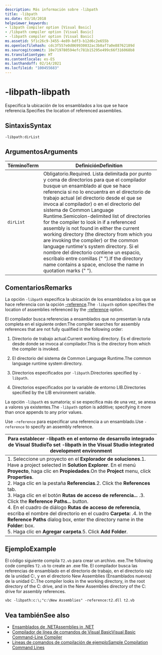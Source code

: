 ```yaml
---
description: Más información sobre -libpath
title: -libpath
ms.date: 03/10/2018
helpviewer_keywords:
- libpath compiler option [Visual Basic]
- /libpath compiler option [Visual Basic]
- -libpath compiler option [Visual Basic]
ms.assetid: 5f1c26c9-3455-4e89-bdf3-b12d6c2e655b
ms.openlocfilehash: cdc3f557e0d069930032ac3b0af7a0e88762189d
ms.sourcegitcommit: 10e719780594efc781b15295e499c66f316068b8
ms.translationtype: HT
ms.contentlocale: es-ES
ms.lasthandoff: 02/14/2021
ms.locfileid: "100455683"
---
```

# <a name="-libpath"></a><span data-ttu-id="70b41-103">-libpath</span><span class="sxs-lookup"><span data-stu-id="70b41-103">-libpath</span></span>

<span data-ttu-id="70b41-104">Especifica la ubicación de los ensamblados a los que se hace referencia.</span><span class="sxs-lookup"><span data-stu-id="70b41-104">Specifies the location of referenced assemblies.</span></span>  
  
## <a name="syntax"></a><span data-ttu-id="70b41-105">Sintaxis</span><span class="sxs-lookup"><span data-stu-id="70b41-105">Syntax</span></span>  
  
```console  
-libpath:dirList  
```  
  
## <a name="arguments"></a><span data-ttu-id="70b41-106">Argumentos</span><span class="sxs-lookup"><span data-stu-id="70b41-106">Arguments</span></span>  
  
|<span data-ttu-id="70b41-107">Término</span><span class="sxs-lookup"><span data-stu-id="70b41-107">Term</span></span>|<span data-ttu-id="70b41-108">Definición</span><span class="sxs-lookup"><span data-stu-id="70b41-108">Definition</span></span>|  
|---|---|  
|`dirList`|<span data-ttu-id="70b41-109">Obligatorio.</span><span class="sxs-lookup"><span data-stu-id="70b41-109">Required.</span></span> <span data-ttu-id="70b41-110">Lista delimitada por punto y coma de directorios para que el compilador busque un ensamblado al que se hace referencia si no lo encuentra en el directorio de trabajo actual (el directorio desde el que se invoca al compilador) o en el directorio del sistema de Common Language Runtime.</span><span class="sxs-lookup"><span data-stu-id="70b41-110">Semicolon-delimited list of directories for the compiler to look in if a referenced assembly is not found in either the current working directory (the directory from which you are invoking the compiler) or the common language runtime's system directory.</span></span> <span data-ttu-id="70b41-111">Si el nombre del directorio contiene un espacio, escríbalo entre comillas (" ").</span><span class="sxs-lookup"><span data-stu-id="70b41-111">If the directory name contains a space, enclose the name in quotation marks (" ").</span></span>|  
  
## <a name="remarks"></a><span data-ttu-id="70b41-112">Comentarios</span><span class="sxs-lookup"><span data-stu-id="70b41-112">Remarks</span></span>  

 <span data-ttu-id="70b41-113">La opción `-libpath` especifica la ubicación de los ensamblados a los que se hace referencia con la opción [-reference](reference.md).</span><span class="sxs-lookup"><span data-stu-id="70b41-113">The `-libpath` option specifies the location of assemblies referenced by the [-reference](reference.md) option.</span></span>  
  
 <span data-ttu-id="70b41-114">El compilador busca referencias a ensamblados que no presentan la ruta completa en el siguiente orden:</span><span class="sxs-lookup"><span data-stu-id="70b41-114">The compiler searches for assembly references that are not fully qualified in the following order:</span></span>  
  
1. <span data-ttu-id="70b41-115">Directorio de trabajo actual.</span><span class="sxs-lookup"><span data-stu-id="70b41-115">Current working directory.</span></span> <span data-ttu-id="70b41-116">Es el directorio desde donde se invoca al compilador.</span><span class="sxs-lookup"><span data-stu-id="70b41-116">This is the directory from which the compiler is invoked.</span></span>  
  
2. <span data-ttu-id="70b41-117">El directorio del sistema de Common Language Runtime.</span><span class="sxs-lookup"><span data-stu-id="70b41-117">The common language runtime system directory.</span></span>  
  
3. <span data-ttu-id="70b41-118">Directorios especificados por `-libpath`.</span><span class="sxs-lookup"><span data-stu-id="70b41-118">Directories specified by `-libpath`.</span></span>  
  
4. <span data-ttu-id="70b41-119">Directorios especificados por la variable de entorno LIB.</span><span class="sxs-lookup"><span data-stu-id="70b41-119">Directories specified by the LIB environment variable.</span></span>  
  
 <span data-ttu-id="70b41-120">La opción `-libpath` es sumatoria; si se especifica más de una vez, se anexa a valores ya existentes.</span><span class="sxs-lookup"><span data-stu-id="70b41-120">The `-libpath` option is additive; specifying it more than once appends to any prior values.</span></span>  
  
 <span data-ttu-id="70b41-121">Use `-reference` para especificar una referencia a un ensamblado.</span><span class="sxs-lookup"><span data-stu-id="70b41-121">Use `-reference` to specify an assembly reference.</span></span>  
  
|<span data-ttu-id="70b41-122">Para establecer -libpath en el entorno de desarrollo integrado de Visual Studio</span><span class="sxs-lookup"><span data-stu-id="70b41-122">To set -libpath in the Visual Studio integrated development environment</span></span>|  
|---|  
|<span data-ttu-id="70b41-123">1.  Seleccione un proyecto en el **Explorador de soluciones**.</span><span class="sxs-lookup"><span data-stu-id="70b41-123">1.  Have a project selected in **Solution Explorer**.</span></span> <span data-ttu-id="70b41-124">En el menú **Proyecto**, haga clic en **Propiedades**.</span><span class="sxs-lookup"><span data-stu-id="70b41-124">On the **Project** menu, click **Properties**.</span></span> <br /><span data-ttu-id="70b41-125">2.  Haga clic en la pestaña **Referencias**.</span><span class="sxs-lookup"><span data-stu-id="70b41-125">2.  Click the **References** tab.</span></span><br /><span data-ttu-id="70b41-126">3.  Haga clic en el botón **Rutas de acceso de referencia...** .</span><span class="sxs-lookup"><span data-stu-id="70b41-126">3.  Click the **Reference Paths...** button.</span></span><br /><span data-ttu-id="70b41-127">4.  En el cuadro de diálogo **Rutas de acceso de referencia**, escriba el nombre del directorio en el cuadro **Carpeta:** .</span><span class="sxs-lookup"><span data-stu-id="70b41-127">4.  In the **Reference Paths** dialog box, enter the directory name in the **Folder:** box.</span></span><br /><span data-ttu-id="70b41-128">5.  Haga clic en **Agregar carpeta**.</span><span class="sxs-lookup"><span data-stu-id="70b41-128">5.  Click **Add Folder**.</span></span>|  
  
## <a name="example"></a><span data-ttu-id="70b41-129">Ejemplo</span><span class="sxs-lookup"><span data-stu-id="70b41-129">Example</span></span>  

 <span data-ttu-id="70b41-130">El código siguiente compila `T2.vb` para crear un archivo. exe.</span><span class="sxs-lookup"><span data-stu-id="70b41-130">The following code compiles `T2.vb` to create an .exe file.</span></span> <span data-ttu-id="70b41-131">El compilador busca las referencias de ensamblado en el directorio de trabajo, en el directorio raíz de la unidad C:, y en el directorio New Assemblies (Ensamblados nuevos) de la unidad C:.</span><span class="sxs-lookup"><span data-stu-id="70b41-131">The compiler looks in the working directory, in the root directory of the C: drive, and in the New Assemblies directory of the C: drive for assembly references.</span></span>  
  
```console  
vbc -libpath:c:\;"c:\New Assemblies" -reference:t2.dll t2.vb  
```  
  
## <a name="see-also"></a><span data-ttu-id="70b41-132">Vea también</span><span class="sxs-lookup"><span data-stu-id="70b41-132">See also</span></span>

- [<span data-ttu-id="70b41-133">Ensamblados de .NET</span><span class="sxs-lookup"><span data-stu-id="70b41-133">Assemblies in .NET</span></span>](../../../standard/assembly/index.md)
- [<span data-ttu-id="70b41-134">Compilador de línea de comandos de Visual Basic</span><span class="sxs-lookup"><span data-stu-id="70b41-134">Visual Basic Command-Line Compiler</span></span>](index.md)
- [<span data-ttu-id="70b41-135">Líneas de comandos de compilación de ejemplo</span><span class="sxs-lookup"><span data-stu-id="70b41-135">Sample Compilation Command Lines</span></span>](sample-compilation-command-lines.md)

